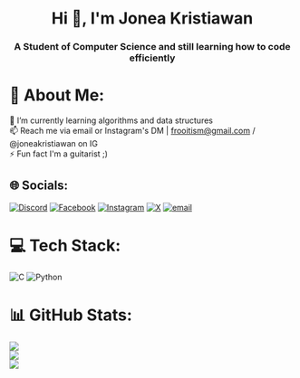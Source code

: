 <h1 align="center">Hi 👋, I'm Jonea Kristiawan</h1>
<h3 align="center">A Student of Computer Science and still learning how to code efficiently</h3>

# 💫 About Me:
🌱 I’m currently learning algorithms and data structures<br>📫 Reach me via email or Instagram's DM | frooitism@gmail.com / @joneakristiawan on IG<br>⚡ Fun fact I'm a guitarist ;)<br>


## 🌐 Socials:
[![Discord](https://img.shields.io/badge/Discord-%237289DA.svg?logo=discord&logoColor=white)](https://discord.gg/froo1ty) [![Facebook](https://img.shields.io/badge/Facebook-%231877F2.svg?logo=Facebook&logoColor=white)](https://facebook.com/joneakristiawan) [![Instagram](https://img.shields.io/badge/Instagram-%23E4405F.svg?logo=Instagram&logoColor=white)](https://instagram.com/joneakristiawan) [![X](https://img.shields.io/badge/X-black.svg?logo=X&logoColor=white)](https://x.com/joneakristiawan) [![email](https://img.shields.io/badge/Email-D14836?logo=gmail&logoColor=white)](mailto:joneakristiawan@gmail.com) 

# 💻 Tech Stack:
![C](https://img.shields.io/badge/c-%2300599C.svg?style=for-the-badge&logo=c&logoColor=white) ![Python](https://img.shields.io/badge/python-3670A0?style=for-the-badge&logo=python&logoColor=ffdd54)
# 📊 GitHub Stats:
![](https://github-readme-stats.vercel.app/api?username=Frooity&theme=dark&hide_border=false&include_all_commits=true&count_private=false)<br/>
![](https://github-readme-streak-stats.herokuapp.com/?user=Frooity&theme=dark&hide_border=false)<br/>
![](https://github-readme-stats.vercel.app/api/top-langs/?username=Frooity&theme=dark&hide_border=false&include_all_commits=true&count_private=false&layout=compact)

<!-- Proudly created with GPRM ( https://gprm.itsvg.in ) -->
